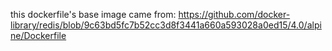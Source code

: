 this dockerfile's base image came from: 
https://github.com/docker-library/redis/blob/9c63bd5fc7b52cc3d8f3441a660a593028a0ed15/4.0/alpine/Dockerfile
